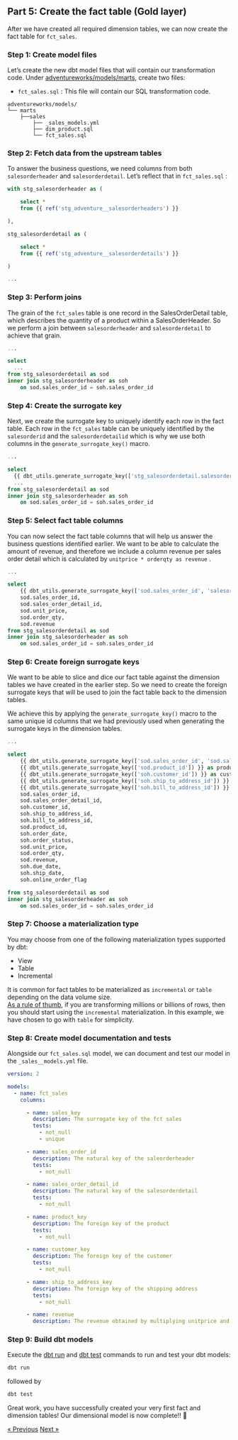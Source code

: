 ## Part 5: Create the fact table (Gold layer)

After we have created all required dimension tables, we can now create the fact table for `fct_sales`.

### Step 1: Create model files

Let’s create the new dbt model files that will contain our transformation code. Under [adventureworks/models/marts](../adventureworks/models/marts), create two files:

- `fct_sales.sql` : This file will contain our SQL transformation code.

```
adventureworks/models/
└── marts
    ├──sales
        ├── _sales_models.yml
        ├── dim_product.sql
        └── fct_sales.sql
```

### Step 2: Fetch data from the upstream tables

To answer the business questions, we need columns from both `salesorderheader` and `salesorderdetail`. Let’s reflect that in `fct_sales.sql` :

```sql
with stg_salesorderheader as (

    select *
    from {{ ref('stg_adventure__salesorderheaders') }}

),

stg_salesorderdetail as (

    select *
    from {{ ref('stg_adventure__salesorderdetails') }}

)

...
```

### Step 3: Perform joins

The grain of the `fct_sales` table is one record in the SalesOrderDetail table, which describes the quantity of a product within a SalesOrderHeader. So we perform a join between `salesorderheader` and `salesorderdetail` to achieve that grain.

```sql
...

select
  ...
from stg_salesorderdetail as sod
inner join stg_salesorderheader as soh
    on sod.sales_order_id = soh.sales_order_id
```

### Step 4: Create the surrogate key

Next, we create the surrogate key to uniquely identify each row in the fact table. Each row in the `fct_sales` table can be uniquely identified by the `salesorderid` and the `salesorderdetailid` which is why we use both columns in the `generate_surrogate_key()` macro.

```sql
...

select
  {{ dbt_utils.generate_surrogate_key(['stg_salesorderdetail.salesorderid', 'salesorderdetailid']) }} as sales_key,
  ...
from stg_salesorderdetail as sod
inner join stg_salesorderheader as soh
    on sod.sales_order_id = soh.sales_order_id
```

### Step 5:  Select fact table columns

You can now select the fact table columns that will help us answer the business questions identified earlier. We want to be able to calculate the amount of revenue, and therefore we include a column revenue per sales order detail which is calculated by `unitprice * orderqty as revenue` .

```sql
...

select
    {{ dbt_utils.generate_surrogate_key(['sod.sales_order_id', 'salesorderdetailid']) }} as sales_key,
    sod.sales_order_id,
    sod.sales_order_detail_id,
    sod.unit_price,
    sod.order_qty,
    sod.revenue
from stg_salesorderdetail as sod
inner join stg_salesorderheader as soh
    on sod.sales_order_id = soh.sales_order_id
```

### Step 6:  Create foreign surrogate keys

We want to be able to slice and dice our fact table against the dimension tables we have created in the earlier step. So we need to create the foreign surrogate keys that will be used to join the fact table back to the dimension tables.

We achieve this by applying the `generate_surrogate_key()` macro to the same unique id columns that we had previously used when generating the surrogate keys in the dimension tables.

```sql
...

select
    {{ dbt_utils.generate_surrogate_key(['sod.sales_order_id', 'sod.sales_order_detail_id']) }} as sales_key,
    {{ dbt_utils.generate_surrogate_key(['sod.product_id']) }} as product_key,
    {{ dbt_utils.generate_surrogate_key(['soh.customer_id']) }} as customer_key,
    {{ dbt_utils.generate_surrogate_key(['soh.ship_to_address_id']) }} as ship_to_address_key,
    {{ dbt_utils.generate_surrogate_key(['soh.bill_to_address_id']) }} as bill_to_address_key,
    sod.sales_order_id,
    sod.sales_order_detail_id,
    soh.customer_id,
    soh.ship_to_address_id,
    soh.bill_to_address_id,
    sod.product_id,
    soh.order_date,
    soh.order_status,
    sod.unit_price,
    sod.order_qty,
    sod.revenue,
    soh.due_date,
    soh.ship_date,
    soh.online_order_flag

from stg_salesorderdetail as sod
inner join stg_salesorderheader as soh
    on sod.sales_order_id = soh.sales_order_id
```

### Step 7: Choose a materialization type

You may choose from one of the following materialization types supported by dbt:

- View
- Table
- Incremental

It is common for fact tables to be materialized as `incremental` or `table` depending on the data volume size.\
[As a rule of thumb](https://docs.getdbt.com/docs/build/incremental-models#when-should-i-use-an-incremental-model), if you are transforming millions or billions of rows, then you should start using the `incremental` materialization. In this example, we have chosen to go with `table` for simplicity.

### Step 8: Create model documentation and tests

Alongside our `fct_sales.sql` model, we can document and test our model in the `_sales__models.yml` file.

```yaml
version: 2

models:
  - name: fct_sales
    columns:

      - name: sales_key
        description: The surrogate key of the fct sales
        tests:
          - not_null
          - unique

      - name: sales_order_id
        description: The natural key of the saleorderheader
        tests:
          - not_null

      - name: sales_order_detail_id
        description: The natural key of the salesorderdetail
        tests:
          - not_null

      - name: product_key
        description: The foreign key of the product
        tests:
          - not_null

      - name: customer_key
        description: The foreign key of the customer
        tests:
          - not_null

      - name: ship_to_address_key
        description: The foreign key of the shipping address
        tests:
          - not_null

      - name: revenue
        description: The revenue obtained by multiplying unitprice and orderqty
```

### Step 9: Build dbt models

Execute the [dbt run](https://docs.getdbt.com/reference/commands/run) and [dbt test](https://docs.getdbt.com/reference/commands/run) commands to run and test your dbt models:

```bash
dbt run  
```

followed by

```bash
dbt test
```

Great work, you have successfully created your very first fact and dimension tables! Our dimensional model is now complete!! 🎉

[&laquo; Previous](part06-create-dimension.md) [Next &raquo;](part08-document-model.md)
